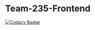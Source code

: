 # Team-235-Frontend

[![Codacy Badge](https://api.codacy.com/project/badge/Grade/81d36d6a3572480dac74600076cc8fbc)](https://app.codacy.com/gh/BuildForSDGCohort2/Team-235-Frontend?utm_source=github.com&utm_medium=referral&utm_content=BuildForSDGCohort2/Team-235-Frontend&utm_campaign=Badge_Grade_Dashboard)
